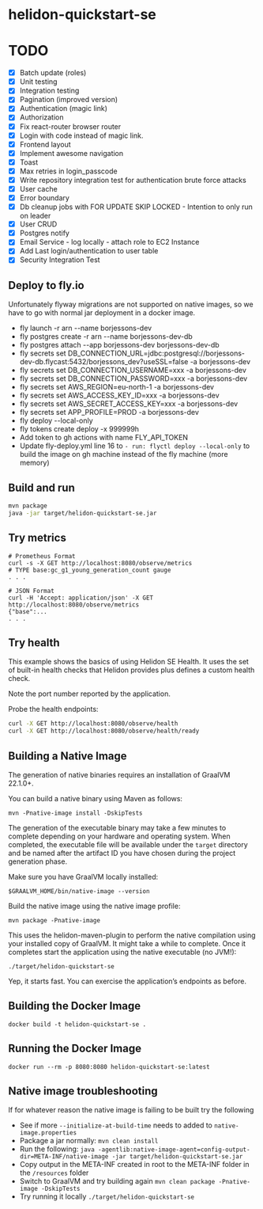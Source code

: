 # helidon-quickstart-se

# TODO
- [x] Batch update (roles)
- [x] Unit testing
- [x] Integration testing
- [x] Pagination (improved version)
- [x] Authentication (magic link)
- [x] Authorization
- [x] Fix react-router browser router
- [x] Login with code instead of magic link.
- [x] Frontend layout
- [x] Implement awesome navigation
- [x] Toast
- [x] Max retries in login_passcode
- [x] Write repository integration test for authentication brute force attacks 
- [x] User cache
- [x] Error boundary
- [x] Db cleanup jobs with FOR UPDATE SKIP LOCKED - Intention to only run on leader
- [x] User CRUD
- [x] Postgres notify
- [x] Email Service - log locally - attach role to EC2 Instance
- [x] Add Last login/authentication to user table
- [x] Security Integration Test

## Deploy to fly.io
Unfortunately flyway migrations are not supported on native images, so we have to go with normal jar deployment in a docker image.

- fly launch -r arn --name borjessons-dev
- fly postgres create -r arn --name borjessons-dev-db
- fly postgres attach --app borjessons-dev borjessons-dev-db
- fly secrets set DB_CONNECTION_URL=jdbc:postgresql://borjessons-dev-db.flycast:5432/borjessons_dev?useSSL=false -a borjessons-dev
- fly secrets set DB_CONNECTION_USERNAME=xxx -a borjessons-dev
- fly secrets set DB_CONNECTION_PASSWORD=xxx -a borjessons-dev
- fly secrets set AWS_REGION=eu-north-1 -a borjessons-dev
- fly secrets set AWS_ACCESS_KEY_ID=xxx -a borjessons-dev
- fly secrets set AWS_SECRET_ACCESS_KEY=xxx -a borjessons-dev
- fly secrets set APP_PROFILE=PROD -a borjessons-dev
- fly deploy --local-only
- fly tokens create deploy -x 999999h
- Add token to gh actions with name FLY_API_TOKEN
- Update fly-deploy.yml line 16 to `- run: flyctl deploy --local-only` to build the image on gh machine instead of the fly machine (more memory)

## Build and run

```bash
mvn package
java -jar target/helidon-quickstart-se.jar
```

## Try metrics

```
# Prometheus Format
curl -s -X GET http://localhost:8080/observe/metrics
# TYPE base:gc_g1_young_generation_count gauge
. . .

# JSON Format
curl -H 'Accept: application/json' -X GET http://localhost:8080/observe/metrics
{"base":...
. . .
```

## Try health

This example shows the basics of using Helidon SE Health. It uses the
set of built-in health checks that Helidon provides plus defines a
custom health check.

Note the port number reported by the application.

Probe the health endpoints:

```bash
curl -X GET http://localhost:8080/observe/health
curl -X GET http://localhost:8080/observe/health/ready
```

## Building a Native Image

The generation of native binaries requires an installation of GraalVM 22.1.0+.

You can build a native binary using Maven as follows:

```
mvn -Pnative-image install -DskipTests
```

The generation of the executable binary may take a few minutes to complete depending on
your hardware and operating system. When completed, the executable file will be available
under the `target` directory and be named after the artifact ID you have chosen during the
project generation phase.

Make sure you have GraalVM locally installed:

```
$GRAALVM_HOME/bin/native-image --version
```

Build the native image using the native image profile:

```
mvn package -Pnative-image
```

This uses the helidon-maven-plugin to perform the native compilation using your installed copy of GraalVM. It might take a while to complete.
Once it completes start the application using the native executable (no JVM!):

```
./target/helidon-quickstart-se
```

Yep, it starts fast. You can exercise the application’s endpoints as before.


## Building the Docker Image

```
docker build -t helidon-quickstart-se .
```

## Running the Docker Image

```
docker run --rm -p 8080:8080 helidon-quickstart-se:latest
```

## Native image troubleshooting
If for whatever reason the native image is failing to be built try the following
- See if more `--initialize-at-build-time` needs to added to `native-image.properties`
- Package a jar normally: `mvn clean install`
- Run the following: `java -agentlib:native-image-agent=config-output-dir=META-INF/native-image -jar target/helidon-quickstart-se.jar`
- Copy output in the META-INF created in root to the META-INF folder in the `/resources` folder
- Switch to GraalVM and try building again `mvn clean package -Pnative-image -DskipTests`
- Try running it locally `./target/helidon-quickstart-se`


